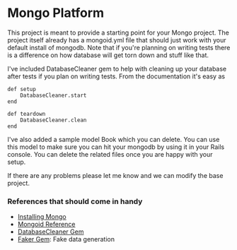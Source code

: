 # Mongo Platform


This project is meant to provide a starting point for your Mongo project. The project itself already has a mongoid.yml
file that should just work with your default install of mongodb. Note that if you're planning on writing tests there is
a difference on how database will get torn down and stuff like that.

I've included DatabaseCleaner gem to help with cleaning up your database after tests if you plan on writing tests. From
the documentation it's easy as
```
def setup
    DatabaseCleaner.start
end

def teardown
    DatabaseCleaner.clean
end
```

I've also added a sample model Book which you can delete. You can use this model to make sure you can hit your mongodb
by using it in your Rails console. You can delete the related files once you are happy with your setup.

If there are any problems please let me know and we can modify the base project.

### References that should come in handy

 * [Installing Mongo](http://docs.mongodb.org/manual/tutorial/install-mongodb-on-ubuntu/)
 * [Mongoid Reference](http://mongoid.org/en/mongoid/index.html)
 * [DatabaseCleaner Gem](https://github.com/bmabey/database_cleaner)
 * [Faker Gem](https://github.com/stympy/faker): Fake data generation